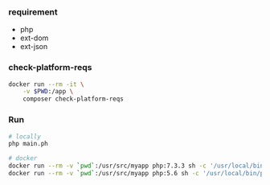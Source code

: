 ### requirement
- php
- ext-dom
- ext-json



### check-platform-reqs
```sh
docker run --rm -it \
    -v $PWD:/app \
    composer check-platform-reqs
```

### Run
```sh
# locally
php main.ph

# docker
docker run --rm -v `pwd`:/usr/src/myapp php:7.3.3 sh -c '/usr/local/bin/php /usr/src/myapp/main.php'
docker run --rm -v `pwd`:/usr/src/myapp php:5.6 sh -c '/usr/local/bin/php /usr/src/myapp/main.php'
```
